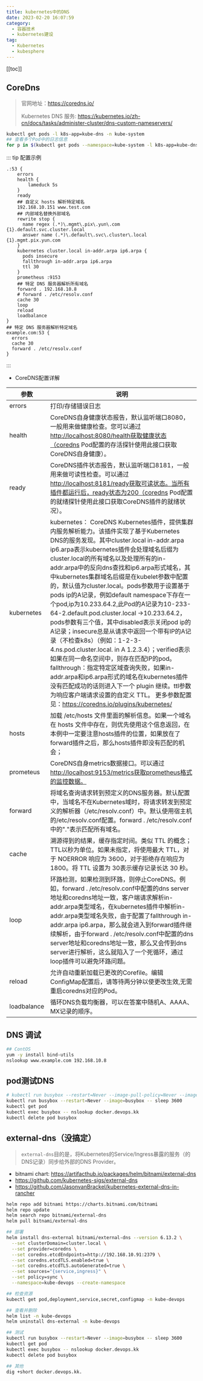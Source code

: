 ```yaml
---
title: kubernetes中的DNS
date: 2023-02-20 16:07:59
category: 
  - 容器技术
  - kubernetes建设
tag: 
  - Kubernetes
  - kubesphere
---
```


<!-- more -->
[[toc]]

## CoreDns

> 官网地址：<https://coredns.io/>
>
> Kubernetes DNS 服务: <https://kubernetes.io/zh-cn/docs/tasks/administer-cluster/dns-custom-nameservers/>

```bash
kubectl get pods -l k8s-app=kube-dns -n kube-system
## 查看多个Pod中的日志信息
for p in $(kubectl get pods --namespace=kube-system -l k8s-app=kube-dns -o name); do kubectl logs --namespace=kube-system $p; done
```

::: tip 配置示例

```conf{7,15,23}
.:53 {
    errors
    health {
        lameduck 5s
    }
    ready
    ## 自定义 hosts 解析特定域名
    192.168.10.151 www.test.com
    ## 内部域名替换外部域名
    rewrite stop {
      name regex (.*)\.mgmt\.pix\.yun\.com {1}.default.svc.cluster.local
      answer name (.*)\.default\.svc\.cluster\.local {1}.mgmt.pix.yun.com
    }
    kubernetes cluster.local in-addr.arpa ip6.arpa {
      pods insecure
      fallthrough in-addr.arpa ip6.arpa
      ttl 30
    }
    prometheus :9153
    ## 特定 DNS 服务器解析所有域名
    forward . 192.168.10.8
    # forward . /etc/resolv.conf
    cache 30
    loop
    reload
    loadbalance
}
## 特定 DNS 服务器解析特定域名
example.com:53 {
  errors
  cache 30
  forward . /etc/resolv.conf
}
```

:::

- CoreDNS配置详解

| 参数        | 说明                                                                                                                                                                                                                                                                                                                                                                                                                                                                                                                                                                                                                                                                                                                                                                                                                                                                                                                                                            |
| ----------- | --------------------------------------------------------------------------------------------------------------------------------------------------------------------------------------------------------------------------------------------------------------------------------------------------------------------------------------------------------------------------------------------------------------------------------------------------------------------------------------------------------------------------------------------------------------------------------------------------------------------------------------------------------------------------------------------------------------------------------------------------------------------------------------------------------------------------------------------------------------------------------------------------------------------------------------------------------------- |
| errors      | 打印/存储错误日志                                                                                                                                                                                                                                                                                                                                                                                                                                                                                                                                                                                                                                                                                                                                                                                                                                                                                                                                               |
| health      | CoreDNS自身健康状态报告，默认监听端口8080，一般用来做健康检查。您可以通过<http://localhost:8080/health获取健康状态（coredns> Pod配置的存活探针使用此接口获取CoreDNS自身健康）。                                                                                                                                                                                                                                                                                                                                                                                                                                                                                                                                                                                                                                                                                                                                                                                   |
| ready       | CoreDNS插件状态报告，默认监听端口8181，一般用来做可读性检查。可以通过<http://localhost:8181/ready获取可读状态。当所有插件都运行后，ready状态为200（coredns> Pod配置的就绪探针使用此接口获取CoreDNS插件的就绪状况）。                                                                                                                                                                                                                                                                                                                                                                                                                                                                                                                                                                                                                                                                                                                                              |
| kubernetes  | kubernetes： CoreDNS Kubernetes插件，提供集群内服务解析能力。该插件实现了基于Kubernetes DNS的服务发现。其中cluster.local in-addr.arpa ip6.arpa表示kubernetes插件会处理域名后缀为cluster.local的所有域名以及处理所有的in-addr.arpa中的反向dns查找和ip6.arpa形式域名，其中kubernetes集群域名后缀是在kubelet参数中配置的，默认值为cluster.local。pods参数用于设置基于pods ip的A记录，例如default namespace下存在一个pod,ip为10.233.64.2,此Pod的A记录为10-233-64-2.default.pod.cluster.local ->10.233.64.2，pods参数有三个值，其中disabled表示关闭pod ip的A记录；insecure总是从请求中返回一个带有IP的A记录（不检查k8s）（例如：1-2-3-4.ns.pod.cluster.local. in A 1.2.3.4）；verified表示如果在同一命名空间中，则存在匹配IP的pod。fallthrough：指定特定区域查询失败，如果in-addr.arpa和ip6.arpa形式的域名在kubernetes插件没有匹配成功的话则进入下一个 plugin 继续。ttl参数为响应客户端请求设置的自定义 TTL。 更多参数配置见：<https://coredns.io/plugins/kubernetes/> |
| hosts       | 加载 /etc/hosts 文件里面的解析信息。如果一个域名在 hosts 文件中存在，则优先使用这个信息返回，在本例中一定要注意hosts插件的位置，如果放在了forward插件之后，那么hosts插件即没有匹配的机会；                                                                                                                                                                                                                                                                                                                                                                                                                                                                                                                                                                                                                                                                                                                                                                      |
| prometeus   | CoreDNS自身metrics数据接口。可以通过<http://localhost:9153/metrics获取prometheus格式的监控数据。>                                                                                                                                                                                                                                                                                                                                                                                                                                                                                                                                                                                                                                                                                                                                                                                                                                                                 |
| forward     | 将域名查询请求转到预定义的DNS服务器。默认配置中，当域名不在Kubernetes域时，将请求转发到预定义的解析器（/etc/resolv.conf）中。默认使用宿主机的/etc/resolv.conf配置。forward . /etc/resolv.conf中的"."表示匹配所有域名。                                                                                                                                                                                                                                                                                                                                                                                                                                                                                                                                                                                                                                                                                                                                          |
| cache       | 溯源得到的结果，缓存指定时间。类似 TTL 的概念；TTL以秒为单位。如果未指定，将使用最大 TTL，对于 NOERROR 响应为 3600，对于拒绝存在响应为 1800。将 TTL 设置为 30表示缓存记录长达 30 秒。                                                                                                                                                                                                                                                                                                                                                                                                                                                                                                                                                                                                                                                                                                                                                                           |
| loop        | 环路检测，如果检测到环路，则停止CoreDNS。例如，forward . /etc/resolv.conf中配置的dns server地址和coredns地址一致，客户端请求解析in-addr.arpa类型域名，在kubernetes插件中解析in-addr.arpa类型域名失败，由于配置了fallthrough in-addr.arpa ip6.arpa，那么就会进入到forward插件继续解析，由于forward . /etc/resolv.conf中配置的dns server地址和coredns地址一致，那么又会传到dns server进行解析，这么就陷入了一个死循环，通过loop插件可以避免环路问题。                                                                                                                                                                                                                                                                                                                                                                                                                                                                                                             |
| reload      | 允许自动重新加载已更改的Corefile。编辑ConfigMap配置后，请等待两分钟以使更改生效,无需重启coredns对应的Pod。                                                                                                                                                                                                                                                                                                                                                                                                                                                                                                                                                                                                                                                                                                                                                                                                                                                      |
| loadbalance | 循环DNS负载均衡器，可以在答案中随机A、AAAA、MX记录的顺序。                                                                                                                                                                                                                                                                                                                                                                                                                                                                                                                                                                                                                                                                                                                                                                                                                                                                                                      |

## DNS 调试

```bash
## ContOS
yum -y install bind-utils
nslookup www.example.com 192.168.10.8
```

## pod测试DNS

```bash
# kubectl run busybox --restart=Never --image-pull-policy=Never --image=docker.devops.tr/backup/busybox:latest -- sleep 3600
kubectl run busybox --restart=Never --image=busybox -- sleep 3600
kubectl get pod
kubectl exec busybox -- nslookup docker.devops.kk
kubectl delete pod busybox
```

## external-dns（没搞定）

> `external-dns`目的是，将Kubernetes的Service/Ingress暴露的服务（的DNS记录）同步给外部的DNS Provider。

- bitnami chart: <https://artifacthub.io/packages/helm/bitnami/external-dns>
- <https://github.com/kubernetes-sigs/external-dns>
- <https://github.com/JasonvanBrackel/kubernetes-external-dns-in-rancher>

```bash
helm repo add bitnami https://charts.bitnami.com/bitnami
helm repo update
helm search repo bitnami/external-dns
helm pull bitnami/external-dns

## 部署
helm install dns-external bitnami/external-dns --version 6.13.2 \
  --set clusterDomain=cluster.local \
  --set provider=coredns \
  --set coredns.etcdEndpoints=http://192.168.10.91:2379 \
  --set coredns.etcdTLS.enabled=true \
  --set coredns.etcdTLS.autoGenerated=true \
  --set sources="{service,ingress}" \
  --set policy=sync \
  --namespace=kube-devops --create-namespace

## 检查资源
kubectl get pod,deployment,service,secret,configmap -n kube-devops

## 查看并删除
helm list -n kube-devops
helm uninstall dns-external -n kube-devops

## 测试
kubectl run busybox --restart=Never --image=busybox -- sleep 3600
kubectl get pod
kubectl exec busybox -- nslookup docker.devops.kk
kubectl delete pod busybox

## 其他
dig +short docker.devops.kk.
```
